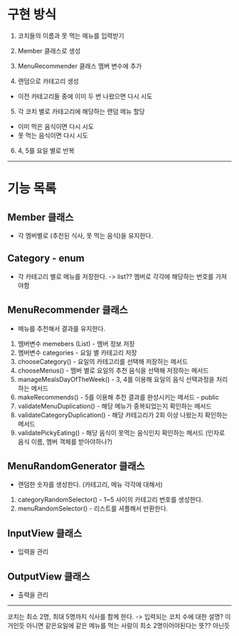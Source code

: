 # 구현 방식
1. 코치들의 이름과 못 먹는 메뉴를 입력받기
2. Member 클래스로 생성
3. MenuRecommender 클래스 멤버 변수에 추가

4. 랜덤으로 카테고리 생성
 - 이전 카테고리들 중에 이미 두 번 나왔으면 다시 시도
5. 각 코치 별로 카테고리에 해당하는 랜덤 메뉴 할당
 - 이미 먹은 음식이면 다시 시도
 - 못 먹는 음식이면 다시 시도
6. 4, 5를 요일 별로 반복

---

# 기능 목록
## Member 클래스
 - 각 멤버별로 (추천된 식사, 못 먹는 음식)을 유지한다.

## Category - enum 
- 각 카테고리 별로 메뉴를 저장한다. -> list?? 멤버로 각각에 해당하는 번호를 가져야함 

## MenuRecommender 클래스 
 - 메뉴를 추천해서 결과를 유지한다.
1. 멤버변수 memebers (List<Member>) - 멤버 정보 저장
2. 멤버변수 categories - 요일 별 카테고리 저장
3. chooseCategory() - 요일의 카테고리를 선택해 저장하는 메서드
4. chooseMenus() - 멤버 별로 요일의 추천 음식을 선택해 저장하는 메서드
5. manageMealsDayOfTheWeek() - 3, 4를 이용해 요일의 음식 선택과정을 처리하는 메서드
6. makeRecommends() - 5를 이용해 추천 결과를 완성시키는 메서드 - public
7. validateMenuDuplication() - 해당 메뉴가 중복되었는지 확인하는 메서드
8. validateCategoryDuplication() - 해당 카테고리가 2회 이상 나왔는지 확인하는 메서드
9. validatePickyEating() - 해당 음식이 못먹는 음식인지 확인하는 메서드 (인자로 음식 이름, 멤버 객체를 받아야하나?)

## MenuRandomGenerator 클래스 
 - 랜덤한 숫자를 생성한다. (카테고리, 메뉴 각각에 대해서) 
1. categoryRandomSelector() - 1~5 사이의 카테고리 번호를 생성한다.
2. menuRandomSelector() - 리스트를 셔플해서 반환한다.

## InputView 클래스
 - 입력을 관리

## OutputView 클래스
 - 출력을 관리


---
코치는 최소 2명, 최대 5명까지 식사를 함께 한다. -> 입력되는 코치 수에 대한 설명? 이거인듯
아니면 같은요일에 같은 메뉴를 먹는 사람이 최소 2명이어야된다는 뜻?? 아닌듯





